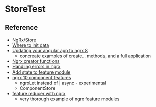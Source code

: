 # StoreTest

## Reference
* [NgRx/Store](https://ngrx.io/guide/store)
* [Where to init data](https://dev.to/jonrimmer/where-to-initiate-data-load-in-ngrx-358l)
* [Updating your angular app to ngrx 8](https://offering.solutions/blog/articles/2019/07/01/updating-your-angular-app-to-ngrx-8/)
  * concreate examples of create... methods, and a full application
* [Ngrx creator functions](https://timdeschryver.dev/blog/ngrx-creator-functions-101)
* [Handling errors in ngrx](https://medium.com/@amcdnl/handling-errors-in-ngrx-effects-2a116640d6bb)
* [Add state to feature module](https://www.intertech.com/ngrx-tutorial-add-state-to-feature-module/)
* [ngrx 10 component features](https://medium.com/ngrx/announcing-ngrx-version-10-new-packages-for-local-component-state-and-reactive-components-swag-62bedda0be91)
  * ngrxLet instead of | async - experimental
  * ComponentStore
* [feature reducer with ngrx](https://www.kimsereylam.com/angular/2019/11/01/feature-reducer-with-ngrx.html)
  * very thorough example of ngrx feature modules
